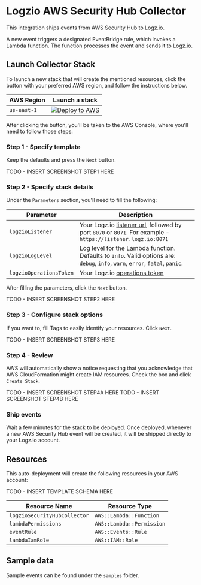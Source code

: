 # Logzio AWS Security Hub Collector

This integration ships events from AWS Security Hub to Logz.io.

A new event triggers a designated EventBridge rule, which invokes a Lambda function.
The function processes the event and sends it to Logz.io.

## Launch Collector Stack
To launch a new stack that will create the mentioned resources, click the button with your preferred AWS region, and follow the instructions below.

| AWS Region | Launch a stack |
| --- | --- |
| `us-east-1` | [![Deploy to AWS](https://dytvr9ot2sszz.cloudfront.net/logz-docs/lights/LightS-button.png)](https://console.aws.amazon.com/cloudformation/home?region=us-east-1#/stacks/new?stackName=logzio-security-hub-collector&templateURL=https://logzio-aws-integrations-us-east-1.s3.amazonaws.com/aws-security-hub-collector/0.0.1/template.yaml) |

After clicking the button, you'll be taken to the AWS Console, where you'll need to follow those steps:

### Step 1 - Specify template

Keep the defaults and press the `Next` button.

TODO - INSERT SCREENSHOT STEP1 HERE

### Step 2 - Specify stack details

Under the `Parameters` section, you'll need to fill the following:

| Parameter | Description |
| --- | --- |
| `logzioListener` | Your Logz.io [listener url](https://docs.logz.io/user-guide/accounts/account-region.html), followed by port `8070` or `8071`. For example - `https://listener.logz.io:8071` |
| `logzioLogLevel` | Log level for the Lambda function. Defaults to `info`. Valid options are: `debug`, `info`, `warn`, `error`, `fatal`, `panic`. |
| `logzioOperationsToken` | Your Logz.io [operations token](https://app.logz.io/#/dashboard/settings/general) |

After filling the parameters, click the `Next` button.

TODO - INSERT SCREENSHOT STEP2 HERE

### Step 3 - Configure stack options

If you want to, fill Tags to easily identify your resources.
Click `Next`.

TODO - INSERT SCREENSHOT STEP3 HERE

### Step 4 - Review

AWS will automatically show a notice requesting that you acknowledge that AWS CloudFormation might create IAM resources. Check the box and click `Create Stack`.

TODO - INSERT SCREENSHOT STEP4A HERE
TODO - INSERT SCREENSHOT STEP4B HERE

### Ship events

Wait a few minutes for the stack to be deployed.
Once deployed, whenever a new AWS Security Hub event will be created, it will be shipped directly to your Logz.io account.

## Resources

This auto-deployment will create the following resources in your AWS account:

TODO - INSERT TEMPLATE SCHEMA HERE

| Resource Name | Resource Type |
| --- | --- |
| `logzioSecurityHubCollector` | `AWS::Lambda::Function` |
| `lambdaPermissions` | `AWS::Lambda::Permission` |
| `eventRule` | `AWS::Events::Rule` |
| `lambdaIamRole` | `AWS::IAM::Role` |

## Sample data

Sample events can be found under the `samples` folder.